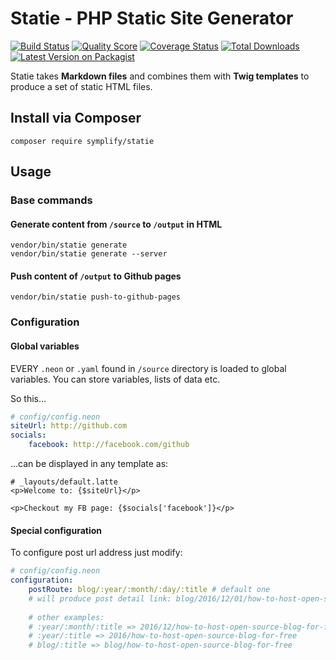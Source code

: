 # Statie - PHP Static Site Generator

[![Build Status][ico-travis]][link-travis]
[![Quality Score][ico-code-quality]][link-code-quality]
[![Coverage Status][ico-scrutinizer]][link-scrutinizer]
[![Total Downloads][ico-downloads]][link-downloads]
[![Latest Version on Packagist][ico-version]][link-packagist]


Statie takes **Markdown files** and combines them with **Twig templates** to produce a set of static HTML files.

## Install via Composer

```
composer require symplify/statie
```

## Usage

### Base commands

#### Generate content from `/source` to `/output` in HTML

```
vendor/bin/statie generate
vendor/bin/statie generate --server
```

#### Push content of `/output` to Github pages

```
vendor/bin/statie push-to-github-pages
```

### Configuration

#### Global variables

EVERY `.neon` or `.yaml` found in `/source` directory is loaded to global variables.
You can store variables, lists of data etc.

So this...

```yaml
# config/config.neon
siteUrl: http://github.com
socials:
    facebook: http://facebook.com/github
```

...can be displayed in any template as:

```twig
# _layouts/default.latte
<p>Welcome to: {$siteUrl}</p>

<p>Checkout my FB page: {$socials['facebook']}</p>
```

#### Special configuration

To configure post url address just modify:

```yaml
# config/config.neon
configuration:
    postRoute: blog/:year/:month/:day/:title # default one
    # will produce post detail link: blog/2016/12/01/how-to-host-open-source-blog-for-free
    
    # other examples:
    # :year/:month/:title => 2016/12/how-to-host-open-source-blog-for-free
    # :year/:title => 2016/how-to-host-open-source-blog-for-free
    # blog/:title => blog/how-to-host-open-source-blog-for-free
```


[ico-version]: https://img.shields.io/packagist/v/Symplify/Statie.svg?style=flat-square
[ico-travis]: https://img.shields.io/travis/Symplify/Statie/master.svg?style=flat-square
[ico-scrutinizer]: https://img.shields.io/scrutinizer/coverage/g/Symplify/Statie.svg?style=flat-square
[ico-code-quality]: https://img.shields.io/scrutinizer/g/Symplify/Statie.svg?style=flat-square
[ico-downloads]: https://img.shields.io/packagist/dt/Symplify/Statie.svg?style=flat-square

[link-packagist]: https://packagist.org/packages/Symplify/Statie
[link-travis]: https://travis-ci.org/Symplify/Statie
[link-scrutinizer]: https://scrutinizer-ci.com/g/Symplify/Statie/code-structure/master?elementType=class&orderField=test_coverage&order=asc&changesExpanded=0
[link-code-quality]: https://scrutinizer-ci.com/g/Symplify/Statie/code-structure/master/hot-spots
[link-downloads]: https://packagist.org/packages/symplify/statie/stats
